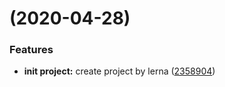 #  (2020-04-28)


### Features

* **init project:** create project by lerna ([2358904](https://github.com/yiptsangkin/near-admin-cli/commit/23589047a30a42b4141ae0f2644145999148fef1))



